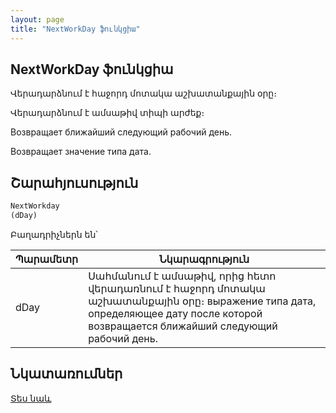 ```yaml
---
layout: page
title: "NextWorkDay ֆունկցիա"
---
```


## NextWorkDay ֆունկցիա

Վերադարձնում է հաջորդ մոտակա աշխատանքային օրը։

Վերադարձնում է ամսաթիվ տիպի արժեք։

Возвращает ближайший следующий рабочий день.

Возвращает значение типа дата.


## Շարահյուսություն

```vb
NextWorkday 
(dDay)
```

Բաղադրիչներն են՝

| Պարամետր | Նկարագրություն |
|--|--|
| dDay | Սահմանում է ամսաթիվ, որից հետո վերադառնում է հաջորդ մոտակա աշխատանքային օրը։ выражение типа дата, определяющее дату после которой возвращается ближайший следующий рабочий день. |



## Նկատառումներ

[Տես նաև](../../functions.html)
